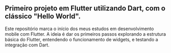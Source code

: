 ## Primeiro projeto em Flutter utilizando Dart, com o clássico "Hello World".
Este repositório marca o início dos meus estudos em desenvolvimento mobile com Flutter. A ideia é dar os primeiros passos explorando a estrutura básica do Flutter, entendendo o funcionamento de widgets, e testando a integração com Dart.
